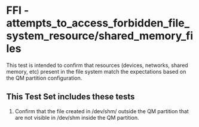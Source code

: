 # FFI - attempts_to_access_forbidden_file_system_resource/shared_memory_files

This test is intended to confirm that resources (devices, networks, shared memory, etc) present in the file system match the expectations based on the QM partition configuration.

## This Test Set includes these tests

1. Confirm that the file created in /dev/shm/ outside the QM partition that are not visible in /dev/shm inside the QM partition.
